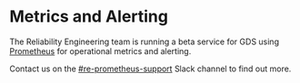 # Metrics and Alerting

The Reliability Engineering team is running a beta service for GDS using [Prometheus](https://prometheus.io/) for operational metrics and alerting.

Contact us on the [#re-prometheus-support][] Slack channel to find out more.

[#re-prometheus-support]: https://gds.slack.com/messages/re-prometheus-support
